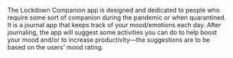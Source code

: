 The Lockdown Companion app is designed and dedicated to people who require some sort of companion during the pandemic or when quarantined. It is a journal app that keeps track of your mood/emotions each day. After journaling, the app will suggest some activities you can do to help boost your mood and/or to increase productivity—the suggestions are to be based on the users’ mood rating.
